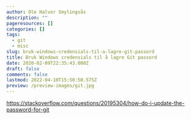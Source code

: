 ```yaml
---
author: Ole Halvor Smylingsås
description: ""
pageresources: []
categories: []
tags:
  - git
  - misc
slug: bruk-windows-credensials-til-a-lagre-git-passord
title: Bruk Windows credensials til å lagre Git passord
date: 2020-02-09T22:35:43.000Z
draft: false
comments: false
lastmod: 2022-04-10T15:50:50.575Z
preview: /preview-images/git.jpg
---
```


<!--more-->
https://stackoverflow.com/questions/20195304/how-do-i-update-the-password-for-git
